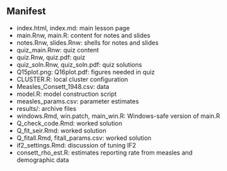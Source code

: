 ## Manifest

- index.html, index.md: main lesson page
- main.Rnw, main.R: content for notes and slides
- notes.Rnw, slides.Rnw: shells for notes and slides
- quiz_main.Rnw: quiz content
- quiz.Rnw, quiz.pdf: quiz 
- quiz_soln.Rnw, quiz_soln.pdf: quiz solutions
- Q15plot.png: Q16plot.pdf: figures needed in quiz
- CLUSTER.R: local cluster configuration
- Measles_Consett_1948.csv: data
- model.R: model construction script
- measles_params.csv: parameter estimates
- results/: archive files
- windows.Rmd, win.patch, main_win.R: Windows-safe version of main.R
- Q_check_code.Rmd: worked solution
- Q_fit_seir.Rmd: worked solution
- Q_fitall.Rmd, fitall_params.csv: worked solution
- if2_settings.Rmd: discussion of tuning IF2
- consett_rho_est.R: estimates reporting rate from measles and demographic data
